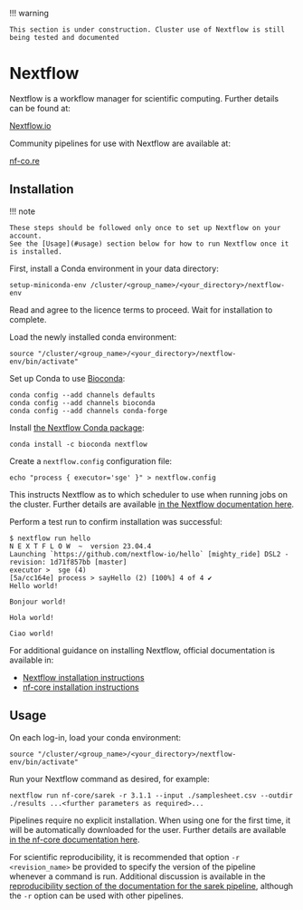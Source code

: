 !!! warning

    This section is under construction. Cluster use of Nextflow is still being tested and documented

# Nextflow

Nextflow is a workflow manager for scientific computing. Further details can be found at:

[Nextflow.io](https://www.nextflow.io)

Community pipelines for use with Nextflow are available at:

[nf-co.re](https://nf-co.re)

## Installation

!!! note

    These steps should be followed only once to set up Nextflow on your account.
    See the [Usage](#usage) section below for how to run Nextflow once it is installed.

First, install a Conda environment in your data directory:

```console
setup-miniconda-env /cluster/<group_name>/<your_directory>/nextflow-env
```

Read and agree to the licence terms to proceed. Wait for installation to complete.

Load the newly installed conda environment:

```console
source "/cluster/<group_name>/<your_directory>/nextflow-env/bin/activate"
```

Set up Conda to use [Bioconda](https://bioconda.github.io/):

```console
conda config --add channels defaults
conda config --add channels bioconda
conda config --add channels conda-forge
```

Install [the Nextflow Conda package](https://anaconda.org/bioconda/nextflow):

```console
conda install -c bioconda nextflow
```

Create a `nextflow.config` configuration file:

```console
echo "process { executor='sge' }" > nextflow.config
```

This instructs Nextflow as to which scheduler to use when running jobs on the cluster. Further details are available [in the Nextflow documentation here](https://www.nextflow.io/docs/latest/executor.html#sge).

Perform a test run to confirm installation was successful:

```console
$ nextflow run hello
N E X T F L O W  ~  version 23.04.4
Launching `https://github.com/nextflow-io/hello` [mighty_ride] DSL2 - revision: 1d71f857bb [master]
executor >  sge (4)
[5a/cc164e] process > sayHello (2) [100%] 4 of 4 ✔
Hello world!

Bonjour world!

Hola world!

Ciao world!
```

For additional guidance on installing Nextflow, official documentation is available in:

* [Nextflow installation instructions](https://www.nextflow.io/docs/latest/getstarted.html#installation)
* [nf-core installation instructions](https://nf-co.re/docs/usage/installation)

## Usage

On each log-in, load your conda environment:

```console
source "/cluster/<group_name>/<your_directory>/nextflow-env/bin/activate"
```

Run your Nextflow command as desired, for example:

```console
nextflow run nf-core/sarek -r 3.1.1 --input ./samplesheet.csv --outdir ./results ...<further parameters as required>...
```

Pipelines require no explicit installation. When using one for the first time, it will be automatically downloaded for the user. Further details are available [in the nf-core documentation here](https://nf-co.re/docs/usage/installation#pipeline-code).

For scientific reproducibility, it is recommended that option `-r <revision_name>` be provided to specify the version of the pipeline whenever a command is run. Additional discussion is available in the [reproducibility section of the documentation for the sarek pipeline](https://nf-co.re/sarek/3.3.2/docs/usage#reproducibility), although the `-r` option can be used with other pipelines.

